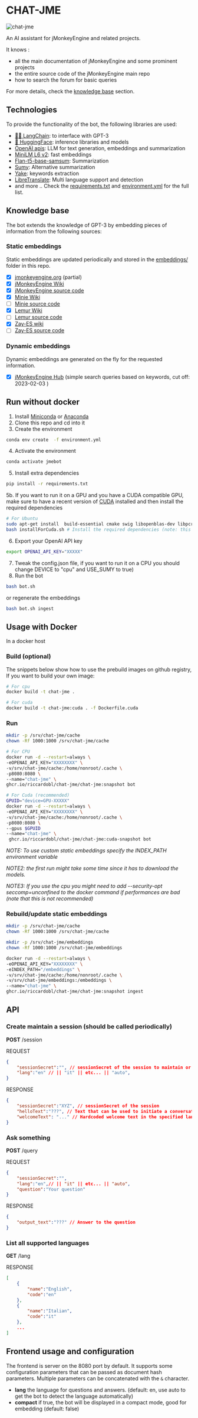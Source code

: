 # CHAT-JME


![chat-jme](media/sc1.png)

An AI assistant for jMonkeyEngine and related projects.

It knows :
- all the main documentation of jMonkeyEngine and some prominent projects
- the entire source code of the jMonkeyEngine main repo
- how to search the forum for basic queries

For more details, check the [knowledge base](#knowledge-base) section.



## Technologies
To provide the functionality of the bot, the following libraries are used:

- [🦜🔗 LangChain](https://github.com/hwchase17/langchain): to interface with GPT-3
- [🤗 HuggingFace](https://huggingface.co/): inference libraries and models
- [OpenAI apis](https://openai.com/api/): LLM for text generation, embeddings and summarization 
- [MiniLM L6 v2](https://huggingface.co/sentence-transformers/paraphrase-MiniLM-L6-v2): fast embeddings 
- [Flan-t5-base-samsum](https://huggingface.co/philschmid/flan-t5-base-samsum): Summarization 
- [Sumy](https://github.com/miso-belica/sumy): Alternative summarization 
- [Yake](https://pypi.org/project/yake/): keywords extraction 
- [LibreTranslate](https://libretranslate.com/): Multi language support and detection
- and more .. Check the [requirements.txt](requirements.txt) and [environment.yml](environment.yml) for the full list.

## Knowledge base
The bot extends the knowledge of GPT-3 by embedding pieces of information from the following sources:

### Static embeddings
Static embeddings are updated periodically and stored in the [embeddings/](embeddings/) folder in this repo.

- [x] [jmonkeyengine.org](https://jmonkeyengine.org) (partial)
- [x] [jMonkeyEngine Wiki](wiki.jmonkeyengine.org) 
- [x] [jMonkeyEngine source code](https://github.com/jMonkeyEngine/jmonkeyengine/) 
- [x] [Minie Wiki](https://stephengold.github.io/Minie/minie) 
- [ ] [Minie source code]() 
- [x] [Lemur Wiki](https://github.com/jMonkeyEngine-Contributions/Lemur/wiki)
- [ ] [Lemur source code]()
- [x] [Zay-ES wiki](https://github.com/jMonkeyEngine-Contributions/zay-es/wiki)
- [ ] [Zay-ES source code]()

### Dynamic embeddings
Dynamic embeddings are generated on the fly for the requested information.

- [x] [jMonkeyEngine Hub](https://hub.jmonkeyengine.org/) (simple search queries based on keywords, cut off: 2023-02-03 )


## Run without docker


1. Install [Miniconda](https://docs.conda.io/en/latest/miniconda.html) or [Anaconda](https://www.anaconda.com/products/individual)
2. Clone this repo and cd into it
3. Create the environment
```bash
conda env create  -f environment.yml
```
4. Activate the environment
```bash
conda activate jmebot
```
5. Install extra dependencies
```bash
pip install -r requirements.txt
```
5b. If you want to run it on a GPU and you have a CUDA compatible GPU, make sure to have a recent version of [CUDA](https://developer.nvidia.com/cuda-downloads) installed and then install the required dependencies 
```bash
# For Ubuntu
sudo apt-get install  build-essential cmake swig libopenblas-dev libpcre3-dev
bash installForCuda.sh # Install the required dependencies (note: this builds faiss-gpu from source, so it will take a while)
```
6. Export your OpenAI API key
```bash
export OPENAI_API_KEY="XXXXX"
```
7. Tweak the config.json file, if you want to run it on a CPU you should change DEVICE to "cpu" and USE_SUMY to true)
8. Run the bot
```bash
bash bot.sh
```
or regenerate the embeddings
```bash
bash bot.sh ingest
```



## Usage with Docker

In a docker host


### Build (optional)
The snippets below show how to use the prebuild images on github registry,
If you want to build your own image:
```bash
# For cpu
docker build -t chat-jme .

# For cuda
docker build -t chat-jme:cuda . -f Dockerfile.cuda
```

### Run
```bash
mkdir -p /srv/chat-jme/cache
chown -Rf 1000:1000 /srv/chat-jme/cache 

# For CPU
docker run -d --restart=always \
-eOPENAI_API_KEY="XXXXXXXX" \
-v/srv/chat-jme/cache:/home/nonroot/.cache \
-p8080:8080 \
--name="chat-jme" \
ghcr.io/riccardobl/chat-jme/chat-jme:snapshot bot

# For Cuda (recommended)
GPUID="device=GPU-XXXXX"
docker run -d --restart=always \
-eOPENAI_API_KEY="XXXXXXXX" \
-v/srv/chat-jme/cache:/home/nonroot/.cache \
-p8080:8080 \
--gpus $GPUID
--name="chat-jme" \
 ghcr.io/riccardobl/chat-jme/chat-jme:cuda-snapshot bot
```

*NOTE: To use custom static embeddings specify the INDEX_PATH environment variable*

*NOTE2: the first run might take some time since it has to download the models.*

*NOTE3: If you use the cpu you might need to add --security-opt seccomp=unconfined to the docker command if performances are bad (note that this is not recommended)*




### Rebuild/update static embeddings
```bash
mkdir -p /srv/chat-jme/cache
chown -Rf 1000:1000 /srv/chat-jme/cache 

mkdir -p /srv/chat-jme/embeddings
chown -Rf 1000:1000 /srv/chat-jme/embeddings

docker run -d --restart=always \
-eOPENAI_API_KEY="XXXXXXXX" \
-eINDEX_PATH="/embeddings" \
-v/srv/chat-jme/cache:/home/nonroot/.cache \
-v/srv/chat-jme/embeddings:/embeddings \
--name="chat-jme" \
ghcr.io/riccardobl/chat-jme/chat-jme:snapshot ingest
```



## API


### Create maintain a session (should be called periodically)
**POST** /session

REQUEST
```json
{
    "sessionSecret":"", // sessionSecret of the session to maintain or nothing to create a new one
    "lang":"en" // || "it" || etc... || "auto",    
}
```
RESPONSE
```json
{
    "sessionSecret":"XYZ", // sessionSecret of the session
    "helloText":"???", // Text that can be used to initiate a conversation with the bot (in the chosen language)
    "welcomeText": "..." // Hardcoded welcome text in the specified language
}
```

### Ask something
**POST** /query

REQUEST
```json
{
    "sessionSecret":"",
    "lang":"en",// || "it" || etc... || "auto",
    "question":"Your question"
}

```
RESPONSE
```json
{
    "output_text":"???" // Answer to the question
}
```

### List all supported languages
**GET** /lang

RESPONSE
```json
[
    {
        "name":"English",
        "code":"en"
    },
    {
        "name":"Italian",
        "code":"it"
    },
    ...
]
```


## Frontend usage and configuration

The frontend is server on the 8080 port by default.
It supports some configuration parameters that can be passed as document hash parameters.
Multiple parameters can be concatenated with the `&` character.

- **lang** the language for questions and answers. (default: en, use auto to get the bot to detect the language automatically)
- **compact** if true, the bot will be displayed in a compact mode, good for embedding (default: false)

 
